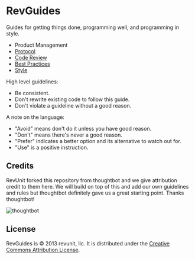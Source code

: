 RevGuides
======

Guides for getting things done, programming well, and programming in style.

* Product Management
* [Protocol](/protocol)
* [Code Review](/code-review)
* [Best Practices](/best-practices)
* [Style](/style)

High level guidelines:

* Be consistent.
* Don't rewrite existing code to follow this guide.
* Don't violate a guideline without a good reason.

A note on the language:

* "Avoid" means don't do it unless you have good reason.
* "Don't" means there's never a good reason.
* "Prefer" indicates a better option and its alternative to watch out for.
* "Use" is a positive instruction.

Credits
-------

RevUnit forked this repository from thoughtbot and we give attribution credit to them here. We will build on top
of this and add our own guidelines and rules but thoughtbot definitely gave us a great starting point. Thanks thoughtbot!

![thoughtbot](http://thoughtbot.com/images/tm/logo.png)

License
-------

RevGuides is © 2013 revunit, llc. It is distributed under the [Creative Commons
Attribution License](http://creativecommons.org/licenses/by/3.0/).
